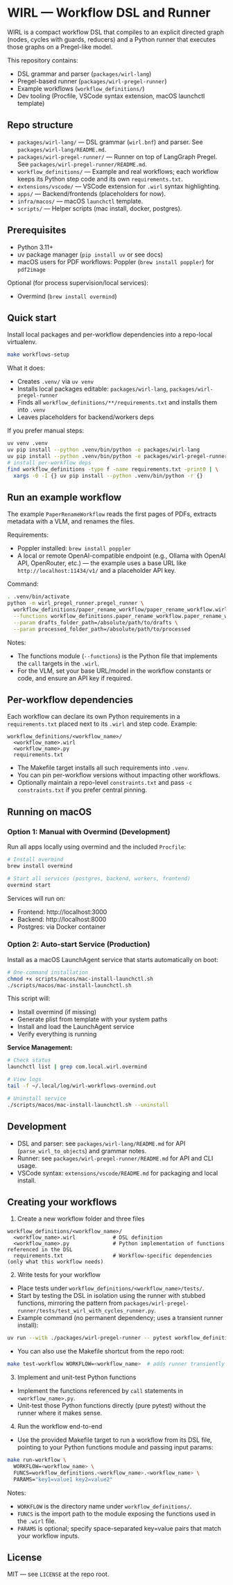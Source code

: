 # WIRL — Workflow DSL and Runner

WIRL is a compact workflow DSL that compiles to an explicit directed graph (nodes, cycles with guards, reducers) and a Python runner that executes those graphs on a Pregel-like model.

This repository contains:
- DSL grammar and parser (`packages/wirl-lang`)
- Pregel-based runner (`packages/wirl-pregel-runner`)
- Example workflows (`workflow_definitions/`)
- Dev tooling (Procfile, VSCode syntax extension, macOS launchctl template)

## Repo structure
- `packages/wirl-lang/` — DSL grammar (`wirl.bnf`) and parser. See `packages/wirl-lang/README.md`.
- `packages/wirl-pregel-runner/` — Runner on top of LangGraph Pregel. See `packages/wirl-pregel-runner/README.md`.
- `workflow_definitions/` — Example and real workflows; each workflow keeps its Python step code and its own `requirements.txt`.
- `extensions/vscode/` — VSCode extension for `.wirl` syntax highlighting.
- `apps/` — Backend/frontends (placeholders for now).
- `infra/macos/` — macOS `launchctl` template.
- `scripts/` — Helper scripts (mac install, docker, postgres).

## Prerequisites
- Python 3.11+
- uv package manager (`pip install uv` or see docs)
- macOS users for PDF workflows: Poppler (`brew install poppler`) for `pdf2image`

Optional (for process supervision/local services):
- Overmind (`brew install overmind`)

## Quick start
Install local packages and per-workflow dependencies into a repo-local virtualenv.

```bash
make workflows-setup
```
What it does:
- Creates `.venv/` via `uv venv`
- Installs local packages editable: `packages/wirl-lang`, `packages/wirl-pregel-runner`
- Finds all `workflow_definitions/**/requirements.txt` and installs them into `.venv`
- Leaves placeholders for backend/workers deps

If you prefer manual steps:
```bash
uv venv .venv
uv pip install --python .venv/bin/python -e packages/wirl-lang
uv pip install --python .venv/bin/python -e packages/wirl-pregel-runner
# install per-workflow deps
find workflow_definitions -type f -name requirements.txt -print0 | \
  xargs -0 -I {} uv pip install --python .venv/bin/python -r {}
```

## Run an example workflow
The example `PaperRenameWorkflow` reads the first pages of PDFs, extracts metadata with a VLM, and renames the files.

Requirements:
- Poppler installed: `brew install poppler`
- A local or remote OpenAI-compatible endpoint (e.g., Ollama with OpenAI API, OpenRouter, etc.) — the example uses a base URL like `http://localhost:11434/v1/` and a placeholder API key.

Command:
```bash
. .venv/bin/activate
python -m wirl_pregel_runner.pregel_runner \
  workflow_definitions/paper_rename_workflow/paper_rename_workflow.wirl \
  --functions workflow_definitions.paper_rename_workflow.paper_rename_workflow \
  --param drafts_folder_path=/absolute/path/to/drafts \
  --param processed_folder_path=/absolute/path/to/processed
```
Notes:
- The functions module (`--functions`) is the Python file that implements the `call` targets in the `.wirl`.
- For the VLM, set your base URL/model in the workflow constants or code, and ensure an API key if required.

## Per-workflow dependencies
Each workflow can declare its own Python requirements in a `requirements.txt` placed next to its `.wirl` and step code. Example:
```
workflow_definitions/<workflow_name>/
  <workflow_name>.wirl
  <workflow_name>.py
  requirements.txt
```
- The Makefile target installs all such requirements into `.venv`.
- You can pin per-workflow versions without impacting other workflows.
- Optionally maintain a repo-level `constraints.txt` and pass `-c constraints.txt` if you prefer central pinning.

## Running on macOS

### Option 1: Manual with Overmind (Development)
Run all apps locally using overmind and the included `Procfile`:

```bash
# Install overmind
brew install overmind

# Start all services (postgres, backend, workers, frontend)
overmind start
```

Services will run on:
- Frontend: http://localhost:3000
- Backend: http://localhost:8000
- Postgres: via Docker container

### Option 2: Auto-start Service (Production)
Install as a macOS LaunchAgent service that starts automatically on boot:

```bash
# One-command installation
chmod +x scripts/macos/mac-install-launchctl.sh
./scripts/macos/mac-install-launchctl.sh
```

This script will:
- Install overmind (if missing)
- Generate plist from template with your system paths
- Install and load the LaunchAgent service
- Verify everything is running

**Service Management:**
```bash
# Check status
launchctl list | grep com.local.wirl.overmind

# View logs
tail -f ~/.local/log/wirl-workflows-overmind.out

# Uninstall service
./scripts/macos/mac-install-launchctl.sh --uninstall
```

## Development
- DSL and parser: see `packages/wirl-lang/README.md` for API (`parse_wirl_to_objects`) and grammar notes.
- Runner: see `packages/wirl-pregel-runner/README.md` for API and CLI usage.
- VSCode syntax: `extensions/vscode/README.md` for packaging and local install.

## Creating your workflows

1) Create a new workflow folder and three files

```
workflow_definitions/<workflow_name>/
  <workflow_name>.wirl            # DSL definition
  <workflow_name>.py              # Python implementation of functions referenced in the DSL
  requirements.txt                # Workflow-specific dependencies (only what this workflow needs)
```

2) Write tests for your workflow

- Place tests under `workflow_definitions/<workflow_name>/tests/`.
- Start by testing the DSL in isolation using the runner with stubbed functions, mirroring the pattern from `packages/wirl-pregel-runner/tests/test_wirl_with_cycles_runner.py`.
- Example command (no permanent dependency; uses a transient runner install):

```bash
uv run --with ./packages/wirl-pregel-runner -- pytest workflow_definitions/<workflow_name>/tests -q
```

- You can also use the Makefile shortcut from the repo root:

```bash
make test-workflow WORKFLOW=<workflow_name>  # adds runner transiently and runs pytest
```

3) Implement and unit-test Python functions

- Implement the functions referenced by `call` statements in `<workflow_name>.py`.
- Unit-test those Python functions directly (pure pytest) without the runner where it makes sense.

4) Run the workflow end-to-end

- Use the provided Makefile target to run a workflow from its DSL file, pointing to your Python functions module and passing input params:

```bash
make run-workflow \
  WORKFLOW=<workflow_name> \
  FUNCS=workflow_definitions.<workflow_name>.<workflow_name> \
  PARAMS="key1=value1 key2=value2"
```

Notes:
- `WORKFLOW` is the directory name under `workflow_definitions/`.
- `FUNCS` is the import path to the module exposing the functions used in the `.wirl` file.
- `PARAMS` is optional; specify space-separated key=value pairs that match your workflow inputs.

## License
MIT — see `LICENSE` at the repo root.
